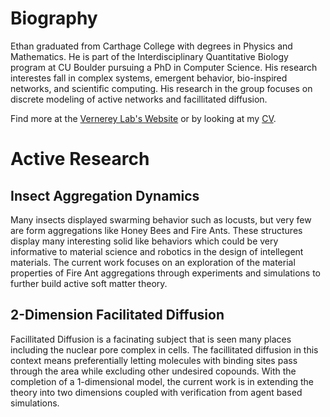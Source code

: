 # Biography
Ethan graduated from Carthage College with degrees in Physics and Mathematics. He is part of the Interdisciplinary Quantitative Biology program at CU Boulder pursuing a PhD in Computer Science. His research interestes fall in complex systems, emergent behavior, bio-inspired networks, and scientific computing. His research in the group focuses on discrete modeling of active networks and facillitated diffusion.

Find more at the [Vernerey Lab's Website](https://www.colorado.edu/lab/vernerey/) or by looking at my [CV](https://github.com/ethan-hobbs/ethan-hobbs.github.io/blob/master/_includes/CV_EH.pdf).

#  Active Research
## Insect Aggregation Dynamics
Many insects displayed swarming behavior such as locusts, but very few are form aggregations like Honey Bees and Fire Ants. These structures display many interesting solid like behaviors which could be very informative to material science and robotics in the design of intellegent materials. The current work focuses on an exploration of the material properties of Fire Ant aggregations through experiments and simulations to further build active soft matter theory. 

## 2-Dimension Facilitated Diffusion
Facillitated Diffusion is a facinating subject that is seen many places including the nuclear pore complex in cells. The facillitated diffusion in this context means preferentially letting molecules with binding sites pass through the area while excluding other undesired copounds. With the completion of a 1-dimensional model, the current work is in extending the theory into two dimensions coupled with verification from agent based simulations.

